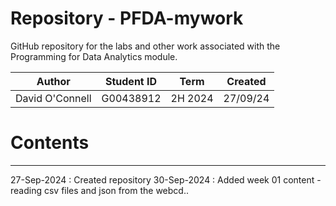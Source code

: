 # Repository - PFDA-mywork
GitHub repository for the labs and other work associated with the Programming for Data Analytics module.  
 
| Author  | Student ID  | Term  | Created  |  
|----------|---------|---------|---------|  
| David O'Connell  | G00438912  | 2H 2024  |  27/09/24  |  

# Contents  
***  
27-Sep-2024 : Created repository
30-Sep-2024 : Added week 01 content - reading csv files and json from the webcd..